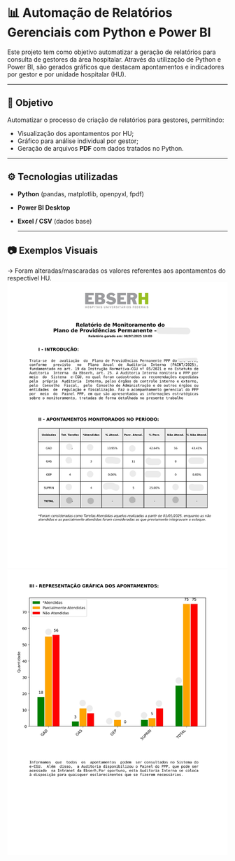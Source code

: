 # 📊 Automação de Relatórios Gerenciais com Python e Power BI

Este projeto tem como objetivo automatizar a geração de relatórios para consulta de gestores da área hospitalar. Através da utilização de Python e Power BI, são gerados gráficos que destacam apontamentos e indicadores por gestor e por unidade hospitalar (HU).

---

## 🎯 Objetivo

Automatizar o processo de criação de relatórios para gestores, permitindo:
- Visualização dos apontamentos por HU;
- Gráfico para análise individual por gestor;
- Geração de arquivos **PDF** com dados tratados no Python.

---

## ⚙️ Tecnologias utilizadas

- **Python** (pandas, matplotlib, openpyxl, fpdf)
- **Power BI Desktop**
- **Excel / CSV** (dados base)

  ---

## 📷 Exemplos Visuais
-> Foram alteradas/mascaradas os valores referentes aos apontamentos do respectivel HU.
![Exemplo1](https://github.com/brunomatsuda/Relatorio-Gestores/blob/main/images/CHC-UFPR_page-0001.jpg?raw=true)
![Exemplo2](https://github.com/brunomatsuda/Relatorio-Gestores/blob/main/images/CHC-UFPR_page-0002.jpg?raw=true)


